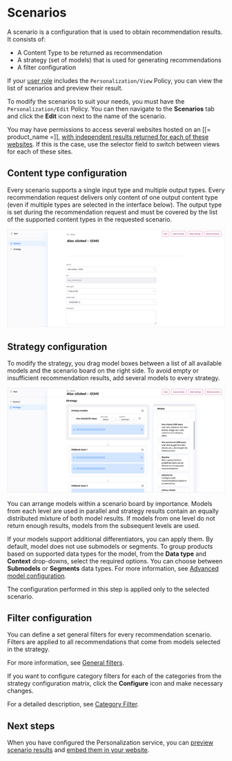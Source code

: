 # Scenarios

A scenario is a configuration that is used to obtain recommendation results. 
It consists of:

- A Content Type to be returned as recommendation 
- A strategy (set of models) that is used for generating recommendations
- A filter configuration

If your [user role](../site_organization/organizing_the_site.md#permissions) includes 
the `Personalization/View` Policy, you can view the list of scenarios and preview their result.

To modify the scenarios to suit your needs, you must have the `Personalization/Edit` Policy.
You can then navigate to the **Scenarios** tab and click the **Edit** icon next to 
the name of the scenario.

You may have permissions to access several websites hosted on an [[= product_name =]], 
[with independent results returned for each of these websites](use_cases.md#multiple-website-hosting).
If this is the case, use the selector field to switch between views for each of these sites.

## Content type configuration

Every scenario supports a single input type and multiple output types. 
Every recommendation request delivers only content of one output content type 
(even if multiple types are selected in the interface below). 
The output type is set during the recommendation request and must be covered by 
the list of the supported content types in the requested scenario.

![Basic scenario configuration](img/scenario_configuration.png "Basic scenario configuration")

## Strategy configuration

To modify the strategy, you drag model boxes between a list of all available models and the scenario 
board on the right side.
To avoid empty or insufficient recommendation results, add several models to every strategy.

![Strategy configuration](img/scenario_configuration_strategy.png "Strategy configuration")

You can arrange models within a scenario board by importance.
Models from each level are used in parallel and strategy results contain an equally 
distributed mixture of both model results. 
If models from one level do not return enough results, models from the 
subsequent levels are used.

If your models support additional differentiators, you can apply them. By default, model does not use submodels or segments.
To group products based on supported data types for the model, from the **Data type** and **Context** drop-downs, select the required options.
You can choose between **Submodels** or **Segments** data types.
For more information, see [Advanced model configuration](recommendation_models.md#advanced-model-configuration). 

The configuration performed in this step is applied only to the selected scenario.

## Filter configuration

You can define a set general filters for every recommendation scenario.
Filters are applied to all recommendations that come from models selected in the strategy.

For more information, see [General filters](filters.md#general-filters).

If you want to configure category filters for each of the categories from the strategy configuration matrix,
click the **Configure** icon and make necessary changes.

For a detailed description, see [Category Filter](filters.md#category-filter).

## Next steps

When you have configured the Personalization service, you can 
[preview scenario results](previewing_scenario.md) and 
[embed them in your website](integrating_results.md).
